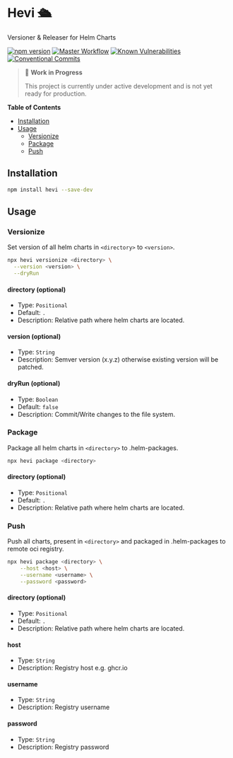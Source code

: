 # Hevi 🛳️

Versioner & Releaser for Helm Charts

[![npm version](https://badge.fury.io/js/hevi.svg)](https://badge.fury.io/js/hevi)
[![Master Workflow](https://github.com/Tada5hi/hevi/workflows/CI/badge.svg)](https://github.com/Tada5hi/hevi)
[![Known Vulnerabilities](https://snyk.io/test/github/Tada5hi/hevi/badge.svg?targetFile=package.json)](https://snyk.io/test/github/Tada5hi/hevi?targetFile=package.json)
[![Conventional Commits](https://img.shields.io/badge/Conventional%20Commits-1.0.0-%23FE5196?logo=conventionalcommits&logoColor=white)](https://conventionalcommits.org)

> 🚧 **Work in Progress**
>
> This project is currently under active development and is not yet ready for production.

**Table of Contents**
- [Installation](#installation)
- [Usage](#usage)
  - [Versionize](#versionize)
  - [Package](#package)
  - [Push](#push)

## Installation

```bash
npm install hevi --save-dev
```

## Usage

### Versionize

Set version of all helm charts in `<directory>` to `<version>`.

```bash
npx hevi versionize <directory> \
  --version <version> \
  --dryRun
```

#### directory (optional)
- Type: `Positional`
- Default: `.`
- Description: Relative path where helm charts are located.

#### version (optional)
- Type: `String`
- Description: Semver version (x.y.z) otherwise existing version will be patched.

#### dryRun (optional)
- Type: `Boolean`
- Default: `false`
- Description: Commit/Write changes to the file system.

### Package

Package all helm charts in `<directory>` to .helm-packages.

```bash
npx hevi package <directory>
```

#### directory (optional)
- Type: `Positional`
- Default: `.`
- Description: Relative path where helm charts are located.

### Push

Push all charts, present in `<directory>` and packaged in .helm-packages to remote oci registry.

```bash
npx hevi package <directory> \
    --host <host> \
    --username <username> \
    --password <password>
```

#### directory (optional)
- Type: `Positional`
- Default: `.`
- Description: Relative path where helm charts are located.

#### host
- Type: `String`
- Description: Registry host e.g. ghcr.io

#### username
- Type: `String`
- Description: Registry username

#### password
- Type: `String`
- Description: Registry password
